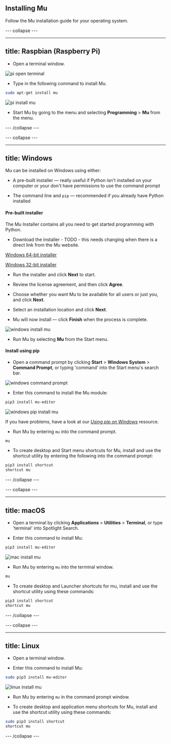 ## Installing Mu

Follow the Mu installation guide for your operating system.

--- collapse ---

---
title: Raspbian (Raspberry Pi)
---

+ Open a terminal window.

![pi open terminal](images/pi-open-terminal.PNG)

+ Type in the following command to install Mu.

```bash
sudo apt-get install mu
``` 

![pi install mu](images/pi_install_mu.gif)

+ Start Mu by going to the menu and selecting **Programming** > **Mu** from the menu.

--- /collapse ---

--- collapse ---

---
title: Windows
---

Mu can be installed on Windows using either:

+ A pre-built installer — really useful if Python isn't installed on your computer or your don't have permissions to use the command prompt

+ The command line and `pip` — recommended if you already have Python installed

#### Pre-built installer

The Mu Installer contains all you need to get started programming with Python.

+ Download the installer - TODO - this needs changing when there is a direct link from the Mu website.

[Windows 64-bit installer](https://s3-eu-west-2.amazonaws.com/mu-builds/windows/mu_2018-03-16_18_52_master_9b119d5_64bit.exe)

[Windows 32-bit installer](https://s3-eu-west-2.amazonaws.com/mu-builds/windows/mu_2018-03-16_18_56_master_9b119d5_32bit.exe)

+ Run the installer and click **Next** to start.

+ Review the license agreement, and then click **Agree**.

+ Choose whether you want Mu to be available for all users or just you, and click **Next**.

+ Select an installation location and click **Next**.

+ Mu will now install — click **Finish** when the process is complete.

![windows install mu](images/windows_mu_installer.gif)

+ Run Mu by selecting **Mu** from the Start menu.

#### Install using pip

+ Open a command prompt by clicking **Start** > **Windows System** > **Command Prompt**, or typing 'command' into the Start menu's search bar.

![windows command prompt](images/windows_command_prompt_app.PNG)

+ Enter this command to install the Mu module:

```bash
pip3 install mu-editor
```

![windows pip install mu](images/windows_install_mu.gif)

If you have problems, have a look at our [_Using pip on Windows_](https://projects.raspberrypi.org/en/projects/using-pip-on-windows) resource.

+ Run Mu by entering `mu` into the command prompt.

```bash
mu
```

+ To create desktop and Start menu shortcuts for Mu, install and use the shortcut utility by entering the following into the command prompt:

```bash
pip3 install shortcut
shortcut mu
```

--- /collapse ---

--- collapse ---

---
title: macOS
---

+ Open a terminal by clicking **Applications** > **Utilities** > **Terminal**, or type 'terminal' into Spotlight Search.

+ Enter this command to install Mu:

```bash
pip3 install mu-editor
```

![mac install mu](images/mac_install_mu.gif)

+ Run Mu by entering `mu` into the terminal window.

```bash
mu
```

+ To create desktop and Launcher shortcuts for mu, install and use the shortcut utility using these commands:

```bash
pip3 install shortcut
shortcut mu
```

--- /collapse ---

--- collapse ---

---
title: Linux
---

+ Open a terminal window.

+ Enter this command to install Mu:

```bash
sudo pip3 install mu-editor
```

![linux install mu](images/linux_install_mu.gif)

+ Run Mu by entering `mu` in the command prompt window.

+ To create desktop and application menu shortcuts for Mu, install and use the shortcut utility using these commands:

```bash
sudo pip3 install shortcut
shortcut mu
```

--- /collapse ---
